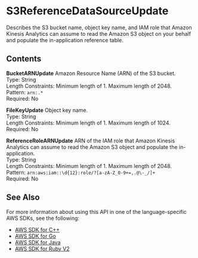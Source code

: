 # S3ReferenceDataSourceUpdate<a name="API_S3ReferenceDataSourceUpdate"></a>

Describes the S3 bucket name, object key name, and IAM role that Amazon Kinesis Analytics can assume to read the Amazon S3 object on your behalf and populate the in\-application reference table\.

## Contents<a name="API_S3ReferenceDataSourceUpdate_Contents"></a>

 **BucketARNUpdate**   <a name="analytics-Type-S3ReferenceDataSourceUpdate-BucketARNUpdate"></a>
Amazon Resource Name \(ARN\) of the S3 bucket\.  
Type: String  
Length Constraints: Minimum length of 1\. Maximum length of 2048\.  
Pattern: `arn:.*`   
Required: No

 **FileKeyUpdate**   <a name="analytics-Type-S3ReferenceDataSourceUpdate-FileKeyUpdate"></a>
Object key name\.  
Type: String  
Length Constraints: Minimum length of 1\. Maximum length of 1024\.  
Required: No

 **ReferenceRoleARNUpdate**   <a name="analytics-Type-S3ReferenceDataSourceUpdate-ReferenceRoleARNUpdate"></a>
ARN of the IAM role that Amazon Kinesis Analytics can assume to read the Amazon S3 object and populate the in\-application\.  
Type: String  
Length Constraints: Minimum length of 1\. Maximum length of 2048\.  
Pattern: `arn:aws:iam::\d{12}:role/?[a-zA-Z_0-9+=,.@\-_/]+`   
Required: No

## See Also<a name="API_S3ReferenceDataSourceUpdate_SeeAlso"></a>

For more information about using this API in one of the language\-specific AWS SDKs, see the following:
+  [AWS SDK for C\+\+](https://docs.aws.amazon.com/goto/SdkForCpp/kinesisanalytics-2015-08-14/S3ReferenceDataSourceUpdate) 
+  [AWS SDK for Go](https://docs.aws.amazon.com/goto/SdkForGoV1/kinesisanalytics-2015-08-14/S3ReferenceDataSourceUpdate) 
+  [AWS SDK for Java](https://docs.aws.amazon.com/goto/SdkForJava/kinesisanalytics-2015-08-14/S3ReferenceDataSourceUpdate) 
+  [AWS SDK for Ruby V2](https://docs.aws.amazon.com/goto/SdkForRubyV2/kinesisanalytics-2015-08-14/S3ReferenceDataSourceUpdate) 